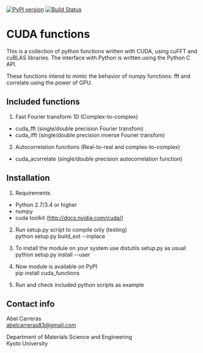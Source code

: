 [![PyPI version](https://badge.fury.io/py/cuda_functions.svg)](https://pypi.python.org/pypi/cuda_functions)
[![Build Status](https://travis-ci.org/abelcarreras/cuda_functions.svg?branch=development)](https://travis-ci.org/abelcarreras/cuda_functions)

CUDA functions
==============
This is a collection of python functions written with CUDA,
using cuFFT and cuBLAS libraries.
The interface with Python is written using the Python C API.

These functions intend to mimic the behavior of numpy functions: fft and correlate
using the power of GPU.


Included functions
---------------------------------------------------------

1. Fast Fourier transform 1D (Complex-to-complex)
  - cuda_fft   (single/double precision Fourier transfom)
  - cuda_ifft  (single/double precision inverse Fourier transfom)

2. Autocorrelation functions (Real-to-real and complex-to-complex)
  - cuda_acorrelate (single/double precision autocorrelation function)


Installation
---------------------------------------------------------

1. Requirements
  - Python 2.7/3.4 or higher
  - numpy
  - cuda toolkit (http://docs.nvidia.com/cuda/)
  
2. Run setup.py script to compile only (testing)
   <br>python setup.py build_ext  --inplace

3. To install the module on your system use
   distutils setup.py as usual:
   <br>python setup.py install --user

4. Now module is available on PyPI
   <br>pip install cuda_functions
 
5. Run and check included python scripts as example


Contact info
---------------------------------------------------------

Abel Carreras
<br>abelcarreras83@gmail.com

Department of Materials Science and Engineering
<br>Kyoto University